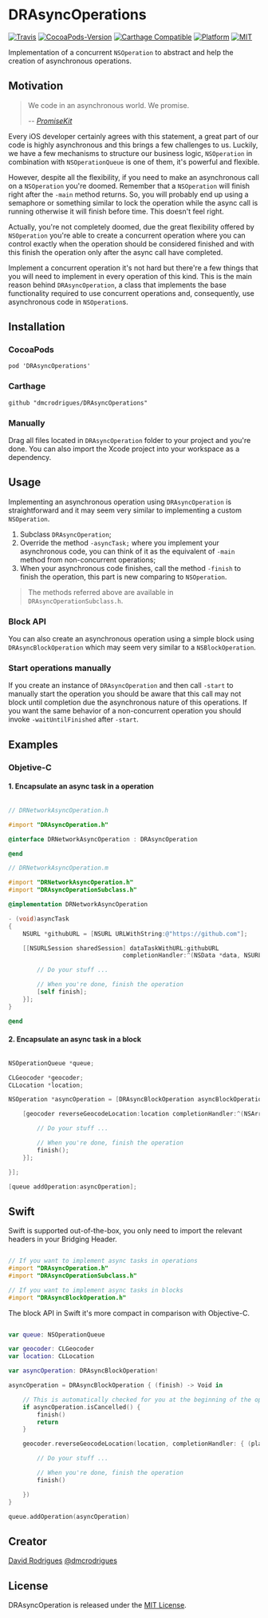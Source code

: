# DRAsyncOperations

[![Travis](https://travis-ci.org/dmcrodrigues/DRAsyncOperations.svg?style=flat)](https://travis-ci.org/dmcrodrigues/DRAsyncOperations)
[![CocoaPods-Version](https://img.shields.io/cocoapods/v/DRAsyncOperations.svg?style=flat)](#)
[![Carthage Compatible](https://img.shields.io/badge/Carthage-compatible-4BC51D.svg?style=flat)](https://github.com/Carthage/Carthage)
[![Platform](https://img.shields.io/badge/Platform-ios%20%7C%20osx%20%7C%20watchos%20%7C%20tvos-lightgrey.svg?style=flat)](#)
[![MIT](https://img.shields.io/badge/license-MIT-blue.svg?style=flat)](#)

Implementation of a concurrent `NSOperation` to abstract and help the creation of asynchronous operations.

## Motivation

> We code in an asynchronous world. We promise.
>
> -- <cite>[PromiseKit](http://promisekit.org)</cite>

Every iOS developer certainly agrees with this statement, a great part of our code is highly asynchronous and this brings a few challenges to us. Luckily, we have a few mechanisms to structure our business logic, `NSOperation` in combination with `NSOperationQueue` is one of them, it's powerful and flexible.

However, despite all the flexibility, if you need to make an asynchronous call on a `NSOperation` you're doomed. Remember that a `NSOperation` will finish right after the `-main` method returns. So, you will probably end up using a semaphore or something similar to lock the operation while the async call is running otherwise it will finish before time. This doesn't feel right.

Actually, you're not completely doomed, due the great flexibility offered by `NSOperation` you're able to create a concurrent operation where you can control exactly when the operation should be considered finished and with this finish the operation only after the async call have completed.

Implement a concurrent operation it's not hard but there're a few things that you will need to implement in every operation of this kind. This is the main reason behind `DRAsyncOperation`, a class that implements the base functionality required to use concurrent operations and, consequently, use asynchronous code in `NSOperation`s.

## Installation

### CocoaPods

```pod 'DRAsyncOperations'```

### Carthage

```github "dmcrodrigues/DRAsyncOperations"```

### Manually

Drag all files located in `DRAsyncOperation` folder to your project and you're done. You can also import the Xcode project into your workspace as a dependency.

## Usage

Implementing an asynchronous operation using `DRAsyncOperation` is straightforward and it may seem very similar to implementing a custom `NSOperation`.

1. Subclass `DRAsyncOperation`;
2. Override the method `-asyncTask;` where you implement your asynchronous code, you can think of it as the equivalent of `-main` method from non-concurrent operations;
3. When your asynchronous code finishes, call the method `-finish` to finish the operation, this part is new comparing to `NSOperation`.

> The methods referred above are available in `DRAsyncOperationSubclass.h`.

### Block API

You can also create an asynchronous operation using a simple block using `DRAsyncBlockOperation` which may seem very similar to a `NSBlockOperation`.

### Start operations manually

If you create an instance of `DRAsyncOperation` and then call `-start` to manually start the operation you should be aware that this call may not block until completion due the asynchronous nature of this operations. If you want the same behavior of a non-concurrent operation you should invoke `-waitUntilFinished` after `-start`.

## Examples

### Objetive-C


#### 1. Encapsulate an async task in a operation

```objective-c

// DRNetworkAsyncOperation.h

#import "DRAsyncOperation.h"

@interface DRNetworkAsyncOperation : DRAsyncOperation

@end

// DRNetworkAsyncOperation.m

#import "DRNetworkAsyncOperation.h"
#import "DRAsyncOperationSubclass.h"

@implementation DRNetworkAsyncOperation

- (void)asyncTask
{
    NSURL *githubURL = [NSURL URLWithString:@"https://github.com"];

    [[NSURLSession sharedSession] dataTaskWithURL:githubURL
                                completionHandler:^(NSData *data, NSURLResponse *response, NSError *error) {

        // Do your stuff ...

        // When you're done, finish the operation
        [self finish];
    }];
}

@end

```

#### 2. Encapsulate an async task in a block

```objective-c

NSOperationQueue *queue;

CLGeocoder *geocoder;
CLLocation *location;

NSOperation *asyncOperation = [DRAsyncBlockOperation asyncBlockOperationWithBlock:^(DRAsyncBlockOperationFinishBlock finish) {

    [geocoder reverseGeocodeLocation:location completionHandler:^(NSArray *placemarks, NSError *error) {

        // Do your stuff ...

        // When you're done, finish the operation
        finish();
    }];

}];

[queue addOperation:asyncOperation];

```

## Swift

Swift is supported out-of-the-box, you only need to import the relevant headers in your Bridging Header.

```objective-c

// If you want to implement async tasks in operations
#import "DRAsyncOperation.h"
#import "DRAsyncOperationSubclass.h"

// If you want to implement async tasks in blocks
#import "DRAsyncBlockOperation.h"

```

The block API in Swift it's more compact in comparison with Objective-C.

```swift

var queue: NSOperationQueue

var geocoder: CLGeocoder
var location: CLLocation

var asyncOperation: DRAsyncBlockOperation!

asyncOperation = DRAsyncBlockOperation { (finish) -> Void in

    // This is automatically checked for you at the beginning of the operation but you could check it during your execution
    if asyncOperation.isCancelled() {
        finish()
        return
    }

    geocoder.reverseGeocodeLocation(location, completionHandler: { (placemarks, error) -> Void in

        // Do your stuff ...

        // When you're done, finish the operation
        finish()

    })
}

queue.addOperation(asyncOperation)

```

## Creator

[David Rodrigues](https://github.com/dmcrodrigues)
[@dmcrodrigues](https://twitter.com/dmcrodrigues)

## License

DRAsyncOperation is released under the [MIT License](http://www.opensource.org/licenses/MIT).
